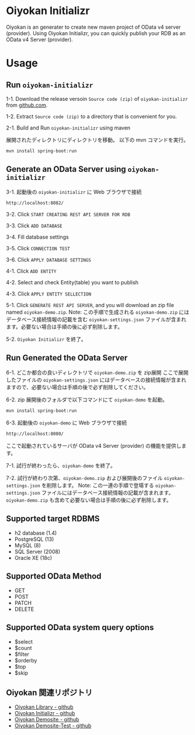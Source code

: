 # Oiyokan Initializr

Oiyokan is an generater to create new maven project of OData v4 server (provider).
Using Oiyokan Initializr, you can quickly publish your RDB as an OData v4 Server (provider).

# Usage

## Run `oiyokan-initializr`

1-1. Download the release versoin `Source code (zip)` of `oiyokan-initializr` from [github.com](https://github.com/igapyon/oiyokan-initializr/releases).

1-2. Extract `Source code (zip)` to a directory that is convenient for you.

2-1. Build and Run `oiyokan-initializr` using maven

展開されたディレクトリにディレクトリを移動。
以下の mvn コマンドを実行。

```sh
mvn install spring-boot:run
```

## Generate an OData Server using `oiyokan-initializr`

3-1. 起動後の `oiyokan-initializr` に Web ブラウザで接続

```sh
http://localhost:8082/
```

3-2. Click `START CREATING REST API SERVER FOR RDB`

3-3. Click `ADD DATABASE`

3-4. Fill database settings

3-5. Click `CONNECTION TEST`

3-6. Click `APPLY DATABASE SETTINGS`

4-1. Click `ADD ENTITY`

4-2. Select and check Entity(table) you want to publish

4-3. Click `APPLY ENTITY SELLECTION`

5-1. Click `GENERATE REST API SERVER`, and you will download an zip file named `oiyokan-demo.zip`.
  Note: この手順で生成される `oiyokan-demo.zip` にはデータベース接続情報の記載を含む `oiyokan-settings.json` ファイルが含まれます。必要ない場合は手順の後に必ず削除します。

5-2. `Oiyokan Initializr` を終了。

## Run Generated the OData Server

6-1. どこか都合の良いディレクトリで `oiyokan-demo.zip` を zip展開
  ここで展開したファイルの `oiyokan-settings.json` にはデータベースの接続情報が含まれますので、必要ない場合は手順の後で必ず削除してください。

6-2. zip 展開後のフォルダで以下コマンドにて `oiyokan-demo` を起動。

```sh
mvn install spring-boot:run
```

6-3. 起動後の `oiyokan-demo` に Web ブラウザで接続

```sh
http://localhost:8080/
```

ここで起動されているサーバが OData v4 Server (provider) の機能を提供します。

7-1. 試行が終わったら、`oiyokan-demo` を終了。

7-2. 試行が終わり次第、`oiyokan-demo.zip` および展開後のファイル `oiyokan-settings.json` を削除します。
  Note: この一連の手順で登場する `oiyokan-settings.json` ファイルにはデータベース接続情報の記載が含まれます。`oiyokan-demo.zip` も含めて必要ない場合は手順の後に必ず削除します。

## Supported target RDBMS

- h2 database (1.4)
- PostgreSQL (13)
- MySQL (8)
- SQL Server (2008)
- Oracle XE (18c)

## Supported OData Method

- GET
- POST
- PATCH
- DELETE

## Supported OData system query options

- $select
- $count
- $filter
- $orderby
- $top
- $skip

## Oiyokan 関連リポジトリ 

- [Oiyokan Library - github](https://github.com/igapyon/oiyokan)
- [Oiyokan Initializr - github](https://github.com/igapyon/oiyokan-initializr)
- [Oiyokan Demosite - github](https://github.com/igapyon/oiyokan-demosite)
- [Oiyokan Demosite-Test - github](https://github.com/igapyon/oiyokan-demosite-test)
